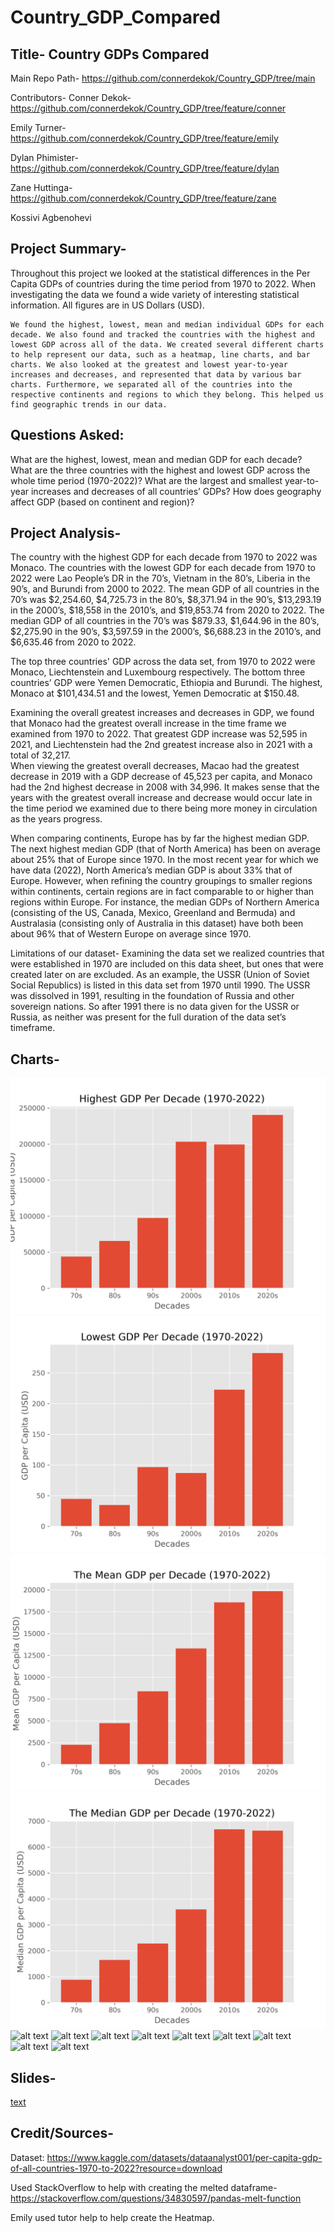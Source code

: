 # Country_GDP_Compared

## Title- Country GDPs Compared

Main Repo Path- https://github.com/connerdekok/Country_GDP/tree/main

Contributors- 
Conner Dekok- https://github.com/connerdekok/Country_GDP/tree/feature/conner

Emily Turner- https://github.com/connerdekok/Country_GDP/tree/feature/emily
 
Dylan Phimister- https://github.com/connerdekok/Country_GDP/tree/feature/dylan

Zane Huttinga- https://github.com/connerdekok/Country_GDP/tree/feature/zane

Kossivi Agbenohevi 



## Project Summary- 
Throughout this project we looked at the statistical differences in the Per Capita GDPs of countries during the time period from 1970 to 2022.  When investigating the data we found a wide variety of interesting statistical information. All figures are in US Dollars (USD).

 	We found the highest, lowest, mean and median individual GDPs for each decade. We also found and tracked the countries with the highest and lowest GDP across all of the data. We created several different charts to help represent our data, such as a heatmap, line charts, and bar charts. We also looked at the greatest and lowest year-to-year increases and decreases, and represented that data by various bar charts. Furthermore, we separated all of the countries into the respective continents and regions to which they belong. This helped us find geographic trends in our data. 


## Questions Asked: 
What are the highest, lowest, mean and median GDP for each decade?
What are the three countries with the highest and lowest GDP across the whole time period (1970-2022)?
What are the largest and smallest year-to-year increases and decreases of all countries’ GDPs?
How does geography affect GDP (based on continent and region)?

## Project Analysis- 
The country with the highest GDP for each decade from 1970 to 2022 was Monaco. 
The countries with the lowest GDP for each decade from 1970 to 2022 were Lao People’s DR in the 70’s, Vietnam in the 80’s, Liberia in the 90’s, and Burundi from 2000 to 2022.
The mean GDP of all countries in the 70’s was $2,254.60, $4,725.73 in the 80’s, $8,371.94 in the 90’s, $13,293.19 in the 2000’s, $18,558 in the 2010’s, and $19,853.74 from 2020 to 2022.
The median GDP of all countries in the 70’s was $879.33, $1,644.96 in the 80’s, $2,275.90 in the 90’s, $3,597.59 in the 2000’s, $6,688.23 in the 2010’s, and $6,635.46 from 2020 to 2022.

The top three countries' GDP across the data set, from 1970 to 2022 were Monaco, Liechtenstein and Luxembourg respectively. The bottom three countries’ GDP were Yemen Democratic, Ethiopia and Burundi. The highest, Monaco at $101,434.51 and the lowest, Yemen Democratic at $150.48.   

Examining the overall greatest increases and decreases in GDP, we found that Monaco had the greatest overall increase in the time frame we examined from 1970 to 2022.  That greatest GDP increase was 52,595 in 2021, and Liechtenstein had the 2nd greatest increase also in 2021 with a total of 32,217.  
When viewing the greatest overall decreases, Macao had the greatest decrease in 2019 with a GDP decrease of 45,523 per capita, and Monaco had the 2nd highest decrease in 2008 with 34,996. It makes sense that the years with the greatest overall increase and decrease would occur late in the time period we examined due to there being more money in circulation as the years progress. 

When comparing continents, Europe has by far the highest median GDP. The next highest median GDP (that of North America) has been on average about 25% that of Europe since 1970. In the most recent year for which we have data (2022), North America’s median GDP is about 33% that of Europe.
However, when refining the country groupings to smaller regions within continents, certain regions are in fact comparable to or higher than regions within Europe. For instance, the median GDPs of Northern America (consisting of the US, Canada, Mexico, Greenland and Bermuda) and Australasia (consisting only of Australia in this dataset) have both been about 96% that of Western Europe on average since 1970.

Limitations of our dataset- Examining the data set we realized countries that were established in 1970 are included on this data sheet, but ones that were created later on are excluded.  As an example, the USSR (Union of Soviet Social Republics) is listed in this data set from 1970 until 1990. The USSR was dissolved in 1991, resulting in the foundation of Russia and other sovereign nations. So after 1991 there is no data given for the USSR or Russia, as neither was present for the full duration of the data set’s timeframe. 




## Charts- 
![alt text](Highest_GDP_Per_Decade.png)
![alt text](Lowest_GDP_Per_Decade.png)
![alt text](Mean_GDP_Per_Decade.png)
![alt text](Median_GDP_Per_Decade.png)
![alt text](GDP_Heatmap-1.png)
![alt text](GDP_Top_3_Contries.png)
![alt text](GDP_Bottom_3_Countries.png)
![alt text](Top_20_Contries_GDP.PNG)
![alt text](Top_Year_To_Year_Decreases.png)
![alt text](Top_Year_To_Year_Increases.png)
![alt text](continents_plot-1.png)
![alt text](regions_plot.png)
![alt text](regions_subset_plot.png)

## Slides- 
[text](<Project 1 PowerPoint Slides.pdf>)



## Credit/Sources- 
Dataset: https://www.kaggle.com/datasets/dataanalyst001/per-capita-gdp-of-all-countries-1970-to-2022?resource=download

Used StackOverflow to help with creating the melted dataframe- 
	https://stackoverflow.com/questions/34830597/pandas-melt-function

Emily used tutor help to help create the Heatmap.  

